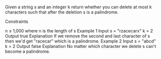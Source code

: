 Given a string s and an integer k return whether you can delete at most k characters such that after the deletion s is a palindrome.

Constraints

n ≤ 1,000 where n is the length of s
Example 1
Input
s = "rzacecarx"
k = 2
Output
true
Explanation
If we remove the second and last character of s then we'd get "racecar" which is a palindrome.
Example 2
Input
s = "abcd"
k = 2
Output
false
Explanation
No matter which character we delete s can't become a palindrome.
